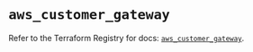 # `aws_customer_gateway`

Refer to the Terraform Registry for docs: [`aws_customer_gateway`](https://registry.terraform.io/providers/hashicorp/aws/4.54.0/docs/resources/customer_gateway).
